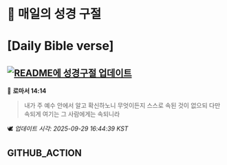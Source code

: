 # 🙏 매일의 성경 구절
# [Daily Bible verse]
## [![README에 성경구절 업데이트](https://github.com/DONGSUKA/first_test/actions/workflows/update-readme-bible.yml/badge.svg)](https://github.com/DONGSUKA/first_test/actions/workflows/update-readme-bible.yml)
<!-- START_BIBLE_VERSE -->
📖 **로마서 14:14**
> 내가 주 예수 안에서 알고 확신하노니 무엇이든지 스스로 속된 것이 없으되 다만 속되게 여기는 그 사람에게는 속되니라

🕊️ _업데이트 시각: 2025-09-29 16:44:39 KST_
  <!-- END_BIBLE_VERSE -->
## GITHUB_ACTION
